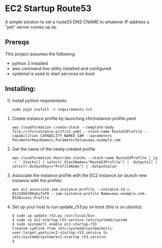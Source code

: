 # EC2 Startup Route53

A simple solution to set a route53 DNS CNAME to whatever IP address a "pet" server comes up as.

## Prereqs

This project assumes the following:
* python 3 installed
* aws command line utility installed and configured
* systemd is used to start services on boot

## Installing:

0. Install python requirements
    ```
    sudo pip3 install -r requirements.txt
    ```
1. Create instance profile by launching cfn/instance-profile.yaml
    ```
    aws cloudformation create-stack --template-body file://cfn/instance-profile.yaml --stack-name Route53Profile --capabilities CAPABILITY_NAMED_IAM --parameters ParameterKey=Domain,ParameterValue=aws.example.com
    ```
1. Get the name of the newly created profile
   ```
   aws cloudformation describe-stacks --stack-name Route53Profile | jq -r '.Stacks[] | select(.StackName=="Route53Profile") | .Outputs[] | select(.OutputKey=="ProfileName") | .OutputValue'
   ```
1. Associate the instance profile with the EC2 instance (or launch new instance with the profile)
   ```
   aws ec2 associate-iam-instance-profile --instance-id i-0123456789abcfef0 --iam-instance-profile Name=aws.example.com-R53Access-Profile
   ```
1. Set up your host to run update_r53.py on boot (this is on ubuntu).
    ```
    $ sudo cp update_r53.py /usr/local/bin
    $ sudo cp ec2-startup-r53.service /etc/systemd/system
    $ sudo systemctl enable ec2-startup-r53
    Created symlink from /etc/systemd/system/multi-user.target.wants/ec2-startup-r53.service to /etc/systemd/system/ec2-startup-r53.service.
    $
    ```
